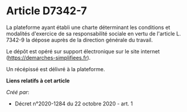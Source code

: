 # Article D7342-7

La plateforme ayant établi une charte déterminant les conditions et modalités d'exercice de sa responsabilité sociale en
vertu de l'article L. 7342-9 la dépose auprès de la direction générale du travail.

Le dépôt est opéré sur support électronique sur le site internet (https://demarches-simplifiees.fr).

Un récépissé est délivré à la plateforme.

**Liens relatifs à cet article**

_Créé par_:

  - Décret n°2020-1284 du 22 octobre 2020 - art. 1
